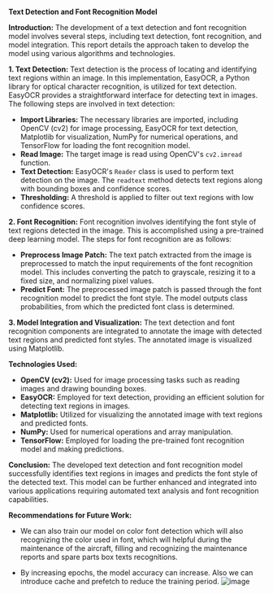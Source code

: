 **Text Detection and Font Recognition Model**

**Introduction:**
The development of a text detection and font recognition model involves several steps, including text detection, font recognition, and model integration. This report details the approach taken to develop the model using various algorithms and technologies.

**1. Text Detection:**
Text detection is the process of locating and identifying text regions within an image. In this implementation, EasyOCR, a Python library for optical character recognition, is utilized for text detection. EasyOCR provides a straightforward interface for detecting text in images. The following steps are involved in text detection:

- **Import Libraries:** The necessary libraries are imported, including OpenCV (cv2) for image processing, EasyOCR for text detection, Matplotlib for visualization, NumPy for numerical operations, and TensorFlow for loading the font recognition model.
- **Read Image:** The target image is read using OpenCV's `cv2.imread` function.
- **Text Detection:** EasyOCR's `Reader` class is used to perform text detection on the image. The `readtext` method detects text regions along with bounding boxes and confidence scores.
- **Thresholding:** A threshold is applied to filter out text regions with low confidence scores.

**2. Font Recognition:**
Font recognition involves identifying the font style of text regions detected in the image. This is accomplished using a pre-trained deep learning model. The steps for font recognition are as follows:

- **Preprocess Image Patch:** The text patch extracted from the image is preprocessed to match the input requirements of the font recognition model. This includes converting the patch to grayscale, resizing it to a fixed size, and normalizing pixel values.
- **Predict Font:** The preprocessed image patch is passed through the font recognition model to predict the font style. The model outputs class probabilities, from which the predicted font class is determined.

**3. Model Integration and Visualization:**
The text detection and font recognition components are integrated to annotate the image with detected text regions and predicted font styles. The annotated image is visualized using Matplotlib.

**Technologies Used:**
- **OpenCV (cv2):** Used for image processing tasks such as reading images and drawing bounding boxes.
- **EasyOCR:** Employed for text detection, providing an efficient solution for detecting text regions in images.
- **Matplotlib:** Utilized for visualizing the annotated image with text regions and predicted fonts.
- **NumPy:** Used for numerical operations and array manipulation.
- **TensorFlow:** Employed for loading the pre-trained font recognition model and making predictions.

**Conclusion:**
The developed text detection and font recognition model successfully identifies text regions in images and predicts the font style of the detected text. This model can be further enhanced and integrated into various applications requiring automated text analysis and font recognition capabilities.

**Recommendations for Future Work:**
- We can also train our model on color font detection which will also recognizing the color used in font, which will helpful during the maintenance of the aircraft, filling and recognizing the maintenance reports and spare parts box texts recognitions.

- By increasing epochs, the model accuracy can increase. Also we can introduce cache and prefetch to reduce the training period.
![image](https://github.com/Rohit-Saswadkar/Font-Text-classification-project-using-CNN/assets/126965510/d035db70-44a3-463f-a921-93861eee7c7c)

